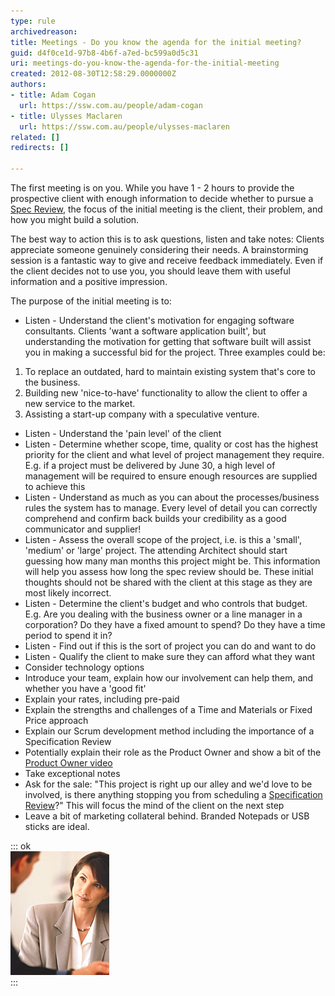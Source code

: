```yaml
---
type: rule
archivedreason: 
title: Meetings - Do you know the agenda for the initial meeting?
guid: d4f0ce1d-97b8-4b6f-a7ed-bc599a0d5c31
uri: meetings-do-you-know-the-agenda-for-the-initial-meeting
created: 2012-08-30T12:58:29.0000000Z
authors:
- title: Adam Cogan
  url: https://ssw.com.au/people/adam-cogan
- title: Ulysses Maclaren
  url: https://ssw.com.au/people/ulysses-maclaren
related: []
redirects: []

---
```


The first meeting is on you. While you have 1 - 2 hours to provide the prospective                     client with enough information to decide whether to pursue a [Spec Review](/_layouts/15/FIXUPREDIRECT.ASPX?WebId=3dfc0e07-e23a-4cbb-aac2-e778b71166a2&TermSetId=07da3ddf-0924-4cd2-a6d4-a4809ae20160&TermId=8d7b1fab-5923-4e07-8da2-ba906053c056), the focus                     of the initial meeting is the client, their problem, and how you might build                     a solution.

The best way to action this is to ask questions, listen and take notes:                     Clients appreciate someone genuinely considering their needs. A brainstorming session                     is a fantastic way to give and receive feedback immediately. Even if the client                     decides not to use you, you should leave them with useful information and a positive                     impression.

<!--endintro-->

The purpose of the initial meeting is to:

* Listen - Understand the client's motivation for engaging software consultants. Clients 'want a software application built', but understanding the motivation
                        for getting that software built will assist you in making a successful bid for the
                        project. Three examples could be: 
1. To replace an outdated, hard to maintain existing
                        system that's core to the business.
2. Building new 'nice-to-have' functionality to allow
                        the client to offer a new service to the market. 
3. Assisting a start-up company
                        with a speculative venture.
* Listen - Understand the 'pain level' of the client
* Listen - Determine whether scope, time, quality or cost has the highest priority for the
                        client and what level of project management they require. E.g. if a project must
                        be delivered by June 30, a high level of management will be required to ensure enough
                        resources are supplied to achieve this
* Listen - Understand as much as you can about the processes/business rules the system has
                        to manage. Every level of detail you can correctly comprehend and confirm back builds
                        your credibility as a good communicator and supplier!
* Listen - Assess the overall scope of the project, i.e. is this a 'small', 'medium' or 'large'
                        project. The attending Architect should start guessing how many man months this project
                        might be. This information will help you assess how long the spec review should be.
                        These initial thoughts should not be shared with the client at this stage as they
                        are most likely incorrect.
* Listen - Determine the client's budget and who controls that budget. E.g. Are you dealing
                        with the business owner or a line manager in a corporation? Do they have a fixed
                        amount to spend? Do they have a time period to spend it in?
* Listen - Find out if this is the sort of project you can do and want to do
* Listen - Qualify the client to make sure they can afford what they want
* Consider technology options
* Introduce your team, explain how our involvement
                        can help them, and whether you have a 'good fit'
* Explain your rates, including pre-paid
* Explain the strengths and challenges of a Time and Materials or Fixed Price approach
* Explain our Scrum development method including the importance of a Specification Review
* Potentially explain their role as the Product Owner and show a bit of the [Product Owner video](https://www.youtube.com/watch?v=3eljozEWpf8)
* Take exceptional notes
* Ask for the sale: "This project is right up our alley and we'd love to be involved,
                        is there anything stopping you from scheduling a [Specification Review](/Pages/Ensure-an-excellent-1st-date.aspx)?" This will focus the mind of the client on the next step
* Leave a bit of marketing collateral behind. Branded Notepads or USB sticks are ideal.



::: ok  
![Figure: Do you listen?](WomanListening.jpg)  
:::
